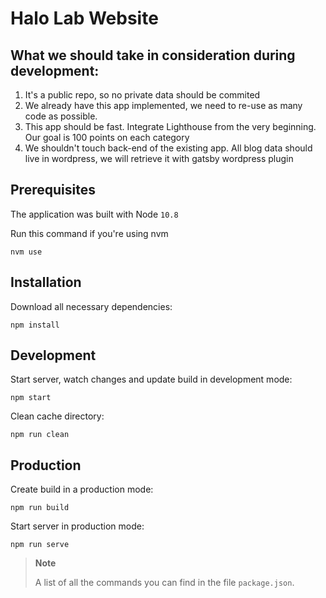 # Halo Lab Website

## What we should take in consideration during development:

1. It's a public repo, so no private data should be commited
2. We already have this app implemented, we need to re-use as many code as possible.
3. This app should be fast. Integrate Lighthouse from the very beginning. Our goal is 100 points on each category
4. We shouldn't touch back-end of the existing app. All blog data should live in wordpress, we will retrieve it with gatsby wordpress plugin

## Prerequisites

The application was built with Node `10.8`

Run this command if you're using nvm

```
nvm use
```

## Installation

Download all necessary dependencies:

```
npm install
```

## Development

Start server, watch changes and update build in development mode:

```
npm start
```

Clean cache directory:

```
npm run clean
```

## Production

Create build in a production mode:

```
npm run build
```

Start server in production mode:

```
npm run serve
```

> **Note**
>
> A list of all the commands you can find in the file `package.json`.
